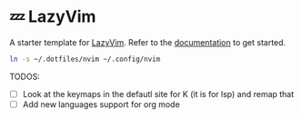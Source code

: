 # 💤 LazyVim

A starter template for [LazyVim](https://github.com/LazyVim/LazyVim).
Refer to the [documentation](https://lazyvim.github.io/installation) to get started.

```bash
ln -s ~/.dotfiles/nvim ~/.config/nvim 
```

TODOS:
- [ ] Look at the keymaps in the defautl site for K (it is for lsp) and remap that
- [ ] Add new languages support for org mode
